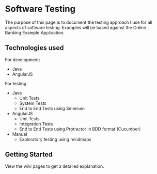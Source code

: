 # Software Testing

The purpose of this page is to document the testing approach I use for all aspects of software testing. Examples will be based against the Online Banking Example Application.

## Technologies used

For development:
* Java
* AngularJS

For testing:
* Java
  * Unit Tests
  * System Tests
  * End to End Tests using Selenium
* AngularJS
  * Unit Tests
  * Integration Tests
  * End to End Tests using Protractor in BDD format (Cucumber)
* Manual
  * Exploratory testing using mindmaps

## Getting Started

View the wiki pages to get a detailed explanation.